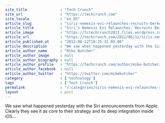 ```yaml
---
site_title               : "Tech Crunch"
site_url                 : "https://techcrunch.com"
site_locale              : "en_US"
article_slug             : "siris-nemesis-evi-relaunches-recruits-berkowitz-from-wolfram-alpha-opens-us-office"
article_title            : "Siri’s Nemesis Evi Relaunches, Recruits Berkowitz From Wolfram Alpha, Opens US Office"
article_image            : "https://tctechcrunch2011.files.wordpress.com/2012/06/what-is-techcrunch.jpg?w=537&h=356&crop=1"
article_url              : "https://techcrunch.com/2012/06/12/siris-nemesis-evi-relaunches-recruits-berkowitz-from-wolfram-alpha-opens-us-office/"
article_published_at     : "2012-06-12T10:25:32-03:00"
article_description      : "We saw what happened yesterday with the Siri announcements from Apple. Clearly they see it as core to their strategy and its deep integration inside iOS..."
article_author_name      : "Mike Butcher"
article_author_image     : null
article_author_biography : null
article_author_profile   : "https://techcrunch.com/author/mike-butcher/"
article_author_facebook  : null
article_author_twitter   : "https://twitter.com/mikebutcher"
category                 : ['technology']
tags                     : ['Tech Crunch']
permalink                : "/:categories/siris-nemesis-evi-relaunches-recruits-berkowitz-from-wolfram-alpha-opens-us-office/"
layout                   : post
---
```


We saw what happened yesterday with the Siri announcements from Apple. Clearly they see it as core to their strategy and its deep integration inside iOS...
